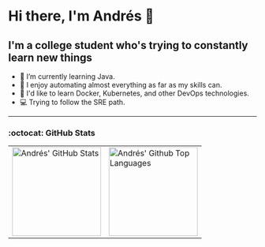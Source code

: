 # Hi there, I'm Andrés 👋

## I'm a college student who's trying to constantly learn new things

- 🌱 I’m currently learning Java.
- 🤖 I enjoy automating almost everything as far as my skills can.
- 🤔 I'd like to learn Docker, Kubernetes, and other DevOps technologies.
- 💻 Trying to follow the SRE path.

<!-- ### Languages and Tools: -->
<!-- Soon -->

---

### :octocat: GitHub Stats

<div align="center">
  <table border="0" cellpadding="0" cellspacing="0">
    <tr>
      <td>
        <a href="https://github.com/afgalvan#user-62343874-pinned-items-reorder-form">
          <img alt="Andrés' GitHub Stats" height="180rem" src="https://github-readme-stats.vercel.app/api?username=afgalvan&count_private=true&show_icons=true&include_all_commits=true&hide_border=true&title_color=ffff&icon_color=58a6ff&text_color=c9d1d9&bg_color=0d1117" />
        </a>
      </td>
      <td>
        <a href="https://github.com/afgalvan?tab=repositories&type=source">
          <img alt= "Andrés' Github Top Languages" height="180rem" src="https://github-readme-stats.vercel.app/api/top-langs/?username=afgalvan&layout=compact&hide_border=true&title_color=ffff&icon_color=58a6ff&text_color=c9d1d9&bg_color=0d1117&langs_count=6" />
        </a>
      </td>
    </tr>
  </table>
</div>
